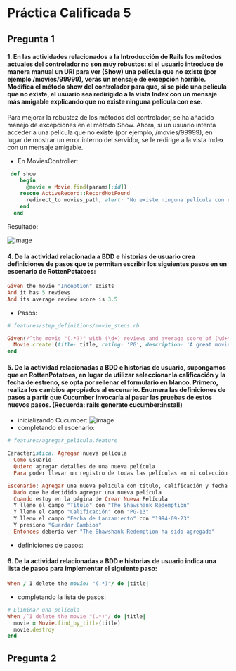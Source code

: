 # Práctica Calificada 5
## Pregunta 1
#### 1. En las actividades relacionados a la Introducción de Rails los métodos actuales del controlador no son muy robustos: si el usuario introduce de manera manual un URI para ver (Show) una película que no existe (por ejemplo /movies/99999), verás un mensaje de excepción horrible. Modifica el método show del controlador para que, si se pide una película que no existe, el usuario sea redirigido a la vista Index con un mensaje más amigable explicando que no existe ninguna película con ese.
Para mejorar la robustez de los métodos del controlador, se ha añadido manejo de excepciones en el método Show. Ahora, si un usuario intenta acceder a una película que no existe (por ejemplo, /movies/99999), en lugar de mostrar un error interno del servidor, se le redirige a la vista Index con un mensaje amigable.

- En MoviesController:

```ruby
 def show
    begin
      @movie = Movie.find(params[:id])
    rescue ActiveRecord::RecordNotFound
      redirect_to movies_path, alert: "No existe ninguna película con ese ID." and return
    end
  end
```
Resultado:

![image](https://github.com/Daniel349167/PC2-DesarrolloDesSoftware/assets/62466867/b895f7a5-be69-4af2-b5a6-1eacc3ffb28c)

#### 4. De la actividad relacionada a BDD e historias de usuario crea definiciones de pasos que te permitan escribir los siguientes pasos en un escenario de RottenPotatoes:
```ruby
Given the movie "Inception" exists
And it has 5 reviews
And its average review score is 3.5
```

- Pasos:
  
```ruby
# features/step_definitions/movie_steps.rb

Given(/^the movie "(.*?)" with (\d+) reviews and average score of (\d+\.\d+) exists$/) do |title, num_reviews, avg_score|
  Movie.create!(title: title, rating: 'PG', description: 'A great movie', release_date: '2010-01-01')
end
```
#### 5. De la actividad relacionadas a BDD e historias de usuario, supongamos que en RottenPotatoes, en lugar de utilizar seleccionar la calificación y la fecha de estreno, se opta por rellenar el formulario en blanco. Primero, realiza los cambios apropiados al escenario. Enumera las definiciones de pasos a partir que Cucumber invocaría al pasar las pruebas de estos nuevos pasos. (Recuerda: rails generate cucumber:install)
- inicializando Cucumber:
![image](https://github.com/Daniel349167/PracticaCalificada5/assets/62466867/38f2e0ec-b9b4-461a-b54c-540ed3cc92c4)
- completando el escenario:
```ruby
# features/agregar_pelicula.feature

Característica: Agregar nueva película
  Como usuario
  Quiero agregar detalles de una nueva película
  Para poder llevar un registro de todas las películas en mi colección

Escenario: Agregar una nueva película con título, calificación y fecha de lanzamiento
  Dado que he decidido agregar una nueva película
  Cuando estoy en la página de Crear Nueva Película
  Y lleno el campo "Título" con "The Shawshank Redemption"
  Y lleno el campo "Calificación" con "PG-13"
  Y lleno el campo "Fecha de Lanzamiento" con "1994-09-23"
  Y presiono "Guardar Cambios"
  Entonces debería ver "The Shawshank Redemption ha sido agregada"
 ```

- definiciones de pasos:

#### 6. De la actividad relacionadas a BDD e historias de usuario indica una lista de pasos para implementar el siguiente paso:
```ruby
When / I delete the movie: "(.*)"/ do |title|
 ```

- completando la lista de pasos:
```ruby
# Eliminar una película
When /^I delete the movie "(.*)"/ do |title|
  movie = Movie.find_by_title(title)
  movie.destroy
end
 ```


## Pregunta 2


